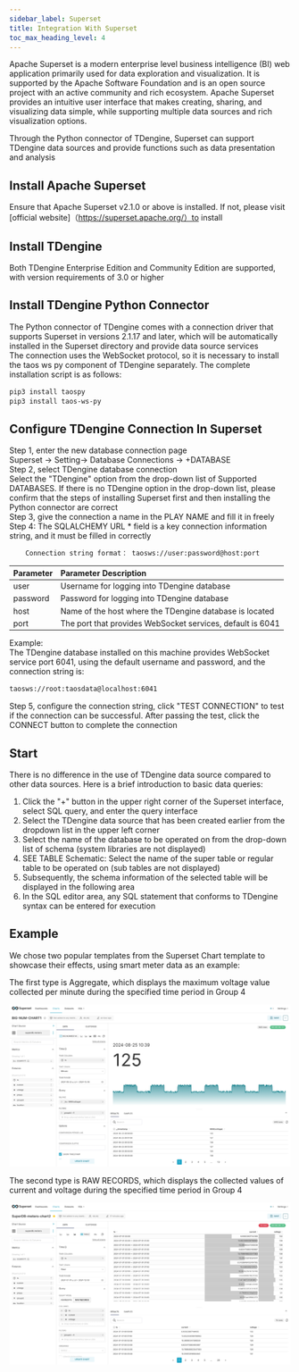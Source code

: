 ```yaml
---
sidebar_label: Superset
title: Integration With Superset
toc_max_heading_level: 4
---
```

Apache Superset is a modern enterprise level business intelligence (BI) web application primarily used for data exploration and visualization.
It is supported by the Apache Software Foundation and is an open source project with an active community and rich ecosystem.
Apache Superset provides an intuitive user interface that makes creating, sharing, and visualizing data simple, while supporting multiple data sources and rich visualization options.  

Through the Python connector of TDengine, Superset can support TDengine data sources and provide functions such as data presentation and analysis  

## Install Apache Superset
Ensure that Apache Superset v2.1.0 or above is installed. If not, please visit [official website]（https://superset.apache.org/）to install  

## Install TDengine
Both TDengine Enterprise Edition and Community Edition are supported, with version requirements of 3.0 or higher  

## Install TDengine Python Connector
The Python connector of TDengine comes with a connection driver that supports Superset in versions 2.1.17 and later, which will be automatically installed in the Superset directory and provide data source services  
The connection uses the WebSocket protocol, so it is necessary to install the taos ws py component of TDengine separately. The complete installation script is as follows:  
```bash
pip3 install taospy
pip3 install taos-ws-py
```

## Configure TDengine Connection In Superset
Step 1, enter the new database connection page  
Superset -> Setting-> Database Connections -> +DATABASE   
Step 2, select TDengine database connection  
Select the "TDengine" option from the drop-down list of Supported DATABASES. If there is no TDengine option in the drop-down list, please confirm that the steps of installing Superset first and then installing the Python connector are correct  
Step 3, give the connection a name in the PLAY NAME and fill it in freely  
Step 4: The SQLALCHEMY URL * field is a key connection information string, and it must be filled in correctly  
```bash
    Connection string format： taosws://user:password@host:port
```
| Parameter  | Parameter Description |
|:---------- |:---------             |
|user        | Username for logging into TDengine database                 |   
|password    | Password for logging into TDengine database                 |
|host        | Name of the host where the TDengine database is located     |
|port        | The port that provides WebSocket services, default is 6041  |

Example:  
The TDengine database installed on this machine provides WebSocket service port 6041, using the default username and password, and the connection string is:  
```bash
taosws://root:taosdata@localhost:6041  
```
Step 5, configure the connection string, click "TEST CONNECTION" to test if the connection can be successful. After passing the test, click the CONNECT button to complete the connection  
       

## Start
There is no difference in the use of TDengine data source compared to other data sources. Here is a brief introduction to basic data queries:  
1. Click the "+" button in the upper right corner of the Superset interface, select SQL query, and enter the query interface  
2. Select the TDengine data source that has been created earlier from the dropdown list in the upper left corner  
3. Select the name of the database to be operated on from the drop-down list of schema (system libraries are not displayed)  
4. SEE TABLE Schematic: Select the name of the super table or regular table to be operated on (sub tables are not displayed)  
5. Subsequently, the schema information of the selected table will be displayed in the following area  
6. In the SQL editor area, any SQL statement that conforms to TDengine syntax can be entered for execution  

## Example
We chose two popular templates from the Superset Chart template to showcase their effects, using smart meter data as an example:  

The first type is Aggregate, which displays the maximum voltage value collected per minute during the specified time period in Group 4  

![superset-demo1](./superset-demo1.jpeg)  

The second type is RAW RECORDS, which displays the collected values of current and voltage during the specified time period in Group 4  

![superset-demo2](./superset-demo2.jpeg)  